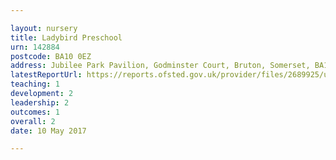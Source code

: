 ```yaml
---

layout: nursery
title: Ladybird Preschool
urn: 142884
postcode: BA10 0EZ
address: Jubilee Park Pavilion, Godminster Court, Bruton, Somerset, BA10 0EZ
latestReportUrl: https://reports.ofsted.gov.uk/provider/files/2689925/urn/142884.pdf
teaching: 1
development: 2
leadership: 2
outcomes: 1
overall: 2
date: 10 May 2017

---
```

